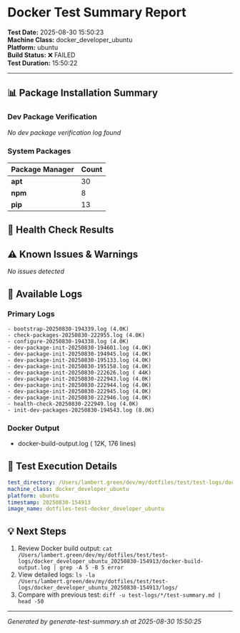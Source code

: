 # Docker Test Summary Report

**Test Date:** 2025-08-30 15:50:23  
**Machine Class:** docker_developer_ubuntu  
**Platform:** ubuntu  
**Build Status:** ❌ FAILED  
**Test Duration:** 15:50:22

---

## 📊 Package Installation Summary

### Dev Package Verification

*No dev package verification log found*

### System Packages

| Package Manager | Count |
|-----------------|-------|
| **apt** | 30 |
| **npm** | 8 |
| **pip** | 13 |

## 🏥 Health Check Results

## ⚠️ Known Issues & Warnings

*No issues detected*

## 📁 Available Logs

### Primary Logs
```
- bootstrap-20250830-194339.log (4.0K)
- check-packages-20250830-222955.log (4.0K)
- configure-20250830-194338.log (4.0K)
- dev-package-init-20250830-194601.log (4.0K)
- dev-package-init-20250830-194945.log (4.0K)
- dev-package-init-20250830-195133.log (4.0K)
- dev-package-init-20250830-195158.log (4.0K)
- dev-package-init-20250830-222626.log ( 44K)
- dev-package-init-20250830-222943.log (4.0K)
- dev-package-init-20250830-222944.log (4.0K)
- dev-package-init-20250830-222945.log (4.0K)
- dev-package-init-20250830-222946.log (4.0K)
- health-check-20250830-222949.log (4.0K)
- init-dev-packages-20250830-194543.log (8.0K)
```

### Docker Output
- docker-build-output.log ( 12K, 176 lines)

## 🔧 Test Execution Details

```yaml
test_directory: /Users/lambert.green/dev/my/dotfiles/test/test-logs/docker_developer_ubuntu_20250830-154913
machine_class: docker_developer_ubuntu
platform: ubuntu
timestamp: 20250830-154913
image_name: dotfiles-test-docker_developer_ubuntu
```

## 💡 Next Steps

1. Review Docker build output: `cat /Users/lambert.green/dev/my/dotfiles/test/test-logs/docker_developer_ubuntu_20250830-154913/docker-build-output.log | grep -A 5 -B 5 error`
2. View detailed logs: `ls -la /Users/lambert.green/dev/my/dotfiles/test/test-logs/docker_developer_ubuntu_20250830-154913/logs/`
3. Compare with previous test: `diff -u test-logs/*/test-summary.md | head -50`

---
*Generated by generate-test-summary.sh at 2025-08-30 15:50:25*
